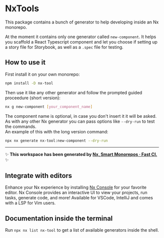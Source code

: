 # NxTools

This package contains a bunch of generator to help developing inside an Nx monorepo.

At the moment it contains only one generator called `new-component`. It helps you scaffold a React Typescript component and let you choose if setting up a story file for Storybook, as well as a `.spec` file for testing.

## How to use it

First install it on your own monorepo:
```sh
npm install -D nx-tool
```
Then use it like any other generator and follow the prompted guided proceedure (short version):
```sh
nx g new-component [your_component_name]
```
The component name is optional, in case you don't insert it it will be asked.  
As with any other Nx generator you can pass options like `--dry-run` to test the commands.  
An example of this with the long version command:
```sh
npx nx generate nx-tool:new-component --dry-run
```

---

✨ **This workspace has been generated by [Nx, Smart Monorepos · Fast CI.](https://nx.dev)** ✨

## Integrate with editors

Enhance your Nx experience by installing [Nx Console](https://nx.dev/nx-console) for your favorite editor. Nx Console
provides an interactive UI to view your projects, run tasks, generate code, and more! Available for VSCode, IntelliJ and
comes with a LSP for Vim users.

## Documentation inside the terminal

Run `npx nx list nx-tool` to get a list of available generators inside the shell.
